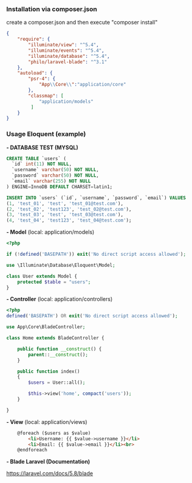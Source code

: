 ### Installation via composer.json
create a composer.json and then execute "composer install"

```json
{
	"require": {
		"illuminate/view": "^5.4",
		"illuminate/events": "^5.4",
		"illuminate/database": "^5.4",
		"philo/laravel-blade": "^3.1"
	},
	"autoload": {
		"psr-4": {
			"App\\Core\\":"application/core"
		},
		"classmap": [
			"application/models"
		 ]
	}
}
```

### Usage Eloquent (example)

<b>- DATABASE TEST (MYSQL)</b>

```sql
CREATE TABLE `users` (
  `id` int(11) NOT NULL,
  `username` varchar(50) NOT NULL,
  `password` varchar(50) NOT NULL,
  `email` varchar(255) NOT NULL
) ENGINE=InnoDB DEFAULT CHARSET=latin1;

INSERT INTO `users` (`id`, `username`, `password`, `email`) VALUES
(1, 'test_01', 'test', 'test_01@test.com'),
(2, 'test_02', 'test123', 'test_02@test.com'),
(3, 'test_03', 'test', 'test_03@test.com'),
(4, 'test_04', 'test123', 'test_04@test.com');
```

<b>- Model</b> (local: application/models)

```php
<?php

if (!defined('BASEPATH')) exit('No direct script access allowed');

use \Illuminate\Database\Eloquent\Model;

class User extends Model {
    protected $table = "users";
}
```

<b>- Controller</b> (local: application/controllers)

```php
<?php
defined('BASEPATH') OR exit('No direct script access allowed');

use App\Core\BladeController;

class Home extends BladeController {

	public function __construct() {        
		parent::__construct();
	}

	public function index()
	{
		$users = User::all();

		$this->view('home', compact('users'));
	}

}
```

<b>- View</b> (local: application/views)

```html
    @foreach ($users as $value)
        <li>Username: {{ $value->username }}</li>
        <li>Email: {{ $value->email }}</li><br>
    @endforeach
```

<b>- Blade Laravel (Documentation)</b>

https://laravel.com/docs/5.8/blade